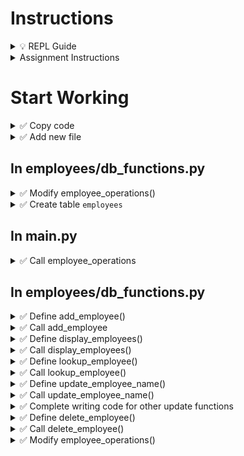 # Instructions

<details>
  <summary>
    💡 REPL Guide
  </summary>

  - To toggle commenting, highlight the line(s) and press Ctrl + /
  - To move a statement or block of statements one indent to the right, highlight the statement(s)  press Tab
  - To move a statement or block of statements one indent to the left, highlight the statement(s)  press Shift+Tab
  - Avoid using backspaces or spaces to remove or place indents
  - To ask the instructor a code question, highlight the line(s) of code and press Alt + / and type in your question/issue/comment and click on collapse
  - To view comments placed by the instructor click on the comment icon at the end of any highlighted code
  - If your issue is resolved, click on Resolve to remove the comment
</details>

<details>
  <summary>
    Assignment Instructions
  </summary>
 
We maintain employee inventory, by writing code to accomplish the following operations using SQL statements     
- Add Employee
- Lookup Employee
- Update Name
- Update Department
- Update Salary
- Delete Employee
- Display Employees  
  
</details>


# Start Working

<details>
  <summary>
    ✅ Copy code
  </summary>

  - From the previous assignment, copy employees folder and all the contents
  - We will be using only employees/validations.py 
</details>


<details>
  <summary>
    ✅ Add new file
  </summary>

  - In employees folder, create a file db_functions.py
  - Copy employee_operations() function from class_functions.py
</details>


## In employees/db_functions.py

<details>
  <summary>
    ✅ Modify employee_operations()
  </summary>

  - Remove the function call to file_to_dictionary() 
  - Open connection to database named employees6.db (import the required package)  
    ⏩ Refer to Tutorial 14-5 a,b
  - Get the cursor for the connection ⏩ Refer to Tutorial 14-5c
  - Comment out the rest of the code (we will uncomment as we need it)
</details>


<details>
  <summary>
    ✅ Create table <code>employees</code>
  </summary>

  - In employee_operations function, after getting the cursor
  - Write statement to create table named `employees` only if it doesn't exist (⏩ Refer to 14-6e)
  - Columns are as follows
    - empid - integer and primary key
    - name - text
    - department - text
    - salary - real number
    - email - text
  - Commit the changes (⏩ Refer to 14-5e)
</details>


## In main.py

<details>
  <summary>
    ✅ Call employee_operations
  </summary>

  - Import the db_functions module
  - Call employee operations inside main body
</details>


## In employees/db_functions.py


<details>
<summary>
  ✅ Define add_employee()
</summary>

  - It accepts two parameters, connection and cursor
  - It doesn't return anything
  - In the function body:
    - Get employee name, department, salary, email using the validate functions in validations.py
    - Create a tuple of the above values (⏩ Refer to Tutorial 7-27c)
    - Write a parametrized statement to insert these values into the table `employees` (⏩ Refer to 14-7e)
    - Using the cursor, execute this by passing this statement and tuple as parameters      
    💡 We don't need to generate next ID and insert it because the database does it for you  
    - Commit the changes (⏩ Refer to 14-5e)  
    🚩 Make sure the number of elements in the tuple match the number of `?`

</details>


<details>
<summary>
  ✅ Call add_employee
</summary>

  - Uncomment the appropriate if-elif-else block to call add_employee function
  - Make sure to pass the connection and cursor as arguments
  - Execute code to make sure there are no errors
</details>


<details>
<summary>
  ✅ Define display_employees()
</summary>

  - It accepts one parameter, cursor
  - It returns nothing
  - In function body:
    - Write a SQL statement that selects all the rows from the table `employees` (⏩ Refer to 14-5e) 
    - Execute that statement using the cursor that is passed as the parameter
    - Get the rows using fetchall and store in a variable
    - This is a list of tuples or multi-dimensional list  
    Use `suchi_print` to see how the data looks like    
    - Using a for loop, print each data element
    - Use appropriate alignment and width to fit your data  
    💡 Hint: Check out the display_employees function in multilist_functions.py
</details>


<details>
<summary>
  ✅ Call display_employees()
</summary>
  
  - Uncomment the appropriate if-elif-else block to call display_employees function
  - Make sure to pass the cursor as argument
  - Execute code to see if employees are printed correctly
</details>



<details>
<summary>
  ✅ Define lookup_employee()
</summary>

  - It accepts parameters, cursor, empid   
  - It returns a Boolean
  - In the body,
    - Build a parametrized SQL Select statement to select all the columns from the table `employees` and in the WHERE clause check if the empid column matches the user entered empid (⏩ Refer to 14-8d) 
    - Using the cursor, execute it by passing the statement and tuple as arguments 
    - Get the row using fetchone
    - Print each data element in a new line
</details>


<details>
<summary>
  ✅ Call lookup_employee()
</summary>

  - Uncomment the appropriate if-elif-else block to call lookup_employee function
  - Get the employee ID from the user using an input statement
  - Make sure to pass the cursor and the employee ID as arguments
  - Execute code to see if employees are looked up correctly
</details>



<details>
<summary>
  ✅ Define update_employee_name()
</summary>

  - Parameters: connection, cursor  
  - Return: None
  - In the function body:
    - Ask the user to input employee ID
    - Build a parametrized SQL Update statement (⏩ Refer to 14-9a Try this) 
    - Execute that statement using the cursor that is passed as the parameter
    - Get the rowcount using the cursor (⏩ Refer to 14-9b)
    - If the rowcount is equal to zero,
      - print `Employee Not Found`
    - Otherwise,
      - Commit the changes using the connection that is passed as the parameter (⏩ Refer to 14-5e)
      - Print `Employee Name Updated`
</details>


<details>
<summary>
  ✅ Call update_employee_name()
</summary>

  - Uncomment the appropriate if-elif-else block to call update_employee_name function
  - Make sure to pass the cursor as argument
  - Execute code to see if employee name is updated correctly
</details>


<details>
  <summary>
    ✅ Complete writing code for other update functions
  </summary>

  - update_employee_department()
  - update_employee_salary()
</details>

<details>
<summary>
  ✅ Define delete_employee()
</summary>

  - Parameters: connection, cursor  
  - Return: None
  - In the function body:
    - Build a parametrized SQL Delete statement (⏩ Refer to 14-9c)   
    - Execute that statement using the cursor that is passed as the parameter
    - Get the rowcount using the cursor (⏩ Refer to 14-9b) 
      - If the rowcount is equal to zero,
        - print `Employee Not Found`
      - Otherwise,
        - Commit the changes using the connection that is passed as the parameter (⏩ Refer to 14-5e)
        - Print `Employee Deleted`
</details>


<details>
<summary>
  ✅ Call delete_employee()
</summary>

  - Uncomment the appropriate if-elif-else block to call delete_employee function
  - Make sure to pass the cursor as argument
  - Execute code to see if employee is deleted correctly
</details>


<details>
<summary>
  ✅ Modify employee_operations()
</summary>

  - After the while loop
    - Delete the function dictionary_to_file
    - Close the database connection (⏩ Refer to 14-5f)
</details>
